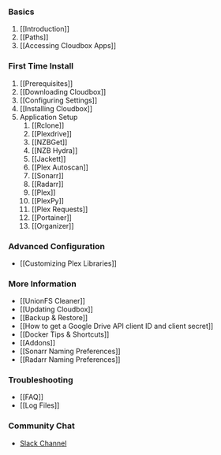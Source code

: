 ### Basics ###
1. [[Introduction]]
1. [[Paths]]
1. [[Accessing Cloudbox Apps]]

### First Time Install ###
1. [[Prerequisites]]
1. [[Downloading Cloudbox]]
1. [[Configuring Settings]]
1. [[Installing Cloudbox]]
1. Application Setup
    1. [[Rclone]]
    1. [[Plexdrive]]
    1. [[NZBGet]]
    1. [[NZB Hydra]]
    1. [[Jackett]]
    1. [[Plex Autoscan]]
    1. [[Sonarr]]
    1. [[Radarr]]
    1. [[Plex]]
    1. [[PlexPy]]
    1. [[Plex Requests]]
    1. [[Portainer]]
    1. [[Organizer]]

### Advanced Configuration ###
- [[Customizing Plex Libraries]]

### More Information ###
- [[UnionFS Cleaner]]
- [[Updating Cloudbox]]
- [[Backup & Restore]]
- [[How to get a Google Drive API client ID and client secret]]
- [[Docker Tips & Shortcuts]]
- [[Addons]]
- [[Sonarr Naming Preferences]]
- [[Radarr Naming Preferences]]

### Troubleshooting ###
- [[FAQ]]
- [[Log Files]]

### Community Chat ###
- [Slack Channel](https://join.slack.com/t/cloud-box/shared_invite/MjM1NTI2OTEwMzIyLTE1MDQzOTAyNDAtYWNhOWY2NzNiZA)

